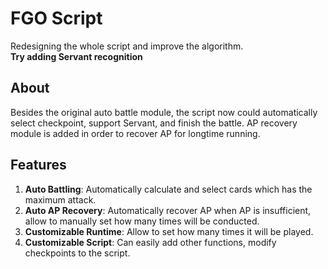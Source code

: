 # FGO Script

Redesigning the whole script and improve the algorithm.  
__Try adding Servant recognition__

## About
  
Besides the original auto battle module, the script now could
automatically select checkpoint, support Servant, and finish 
the battle. AP recovery module is added in order to recover 
AP for longtime running.

## Features

1. __Auto Battling__: Automatically calculate and select cards which has the maximum
attack.  
2. __Auto AP Recovery__: Automatically recover AP when AP is insufficient, allow to manually 
set how many times will be conducted.   
3. __Customizable Runtime__: Allow to set how many times it will be played.  
4. __Customizable Script__: Can easily add other functions, modify checkpoints to the script.